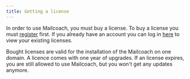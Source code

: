 ```yaml
---
title: Getting a license
---
```


In order to use Mailcoach, you must buy a license. To buy a license you must [register](/register) first. If you already have an account you can log in [here](/login) to view your existing licenses.

Bought licenses are valid for the installation of the Mailcoach on one domain. A licence comes with one year of upgrades. If an license expires, you are still allowed to use Mailcoach, but you won't get any updates anymore.